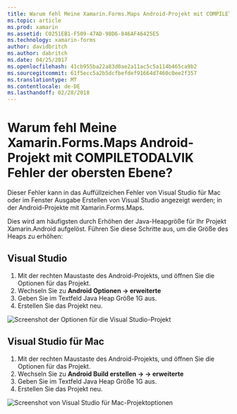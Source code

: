 ```yaml
---
title: Warum fehl Meine Xamarin.Forms.Maps Android-Projekt mit COMPILETODALVIK Fehler der obersten Ebene?
ms.topic: article
ms.prod: xamarin
ms.assetid: C0251EB1-F509-47AD-98D6-846AF46425E5
ms.technology: xamarin-forms
author: davidbritch
ms.author: dabritch
ms.date: 04/25/2017
ms.openlocfilehash: 41cb955ba22a83d0ae2a11ac5c5a114b465ca9b2
ms.sourcegitcommit: 61f5ecc5a2b5dcfbefdef91664d7460c0ee2f357
ms.translationtype: MT
ms.contentlocale: de-DE
ms.lasthandoff: 02/28/2018
---
```

# <a name="why-does-my-xamarinformsmaps-android-project-fail-with-compiletodalvik-unexpected-top-level-error"></a>Warum fehl Meine Xamarin.Forms.Maps Android-Projekt mit COMPILETODALVIK Fehler der obersten Ebene?

Dieser Fehler kann in das Auffüllzeichen Fehler von Visual Studio für Mac oder im Fenster Ausgabe Erstellen von Visual Studio angezeigt werden; in der Android-Projekte mit Xamarin.Forms.Maps.

Dies wird am häufigsten durch Erhöhen der Java-Heapgröße für Ihr Projekt Xamarin.Android aufgelöst. Führen Sie diese Schritte aus, um die Größe des Heaps zu erhöhen:

## <a name="visual-studio"></a>Visual Studio

1. Mit der rechten Maustaste des Android-Projekts, und öffnen Sie die Optionen für das Projekt.
2. Wechseln Sie zu **Android Optionen -> erweiterte**
3. Geben Sie im Textfeld Java Heap Größe 1G aus.
4. Erstellen Sie das Projekt neu.

![Screenshot der Optionen für die Visual Studio-Projekt](maps-compiletodalvik-error-images/vsjavaheap.png "Buildoptionen für Android in Visual Studio")

## <a name="visual-studio-for-mac"></a>Visual Studio für Mac

1.  Mit der rechten Maustaste des Android-Projekts, und öffnen Sie die Optionen für das Projekt.
2.  Wechseln Sie zu **Android Build erstellen -> -> erweiterte**
3.  Geben Sie im Textfeld Java Heap Größe 1G aus.
4.  Erstellen Sie das Projekt neu.  

![Screenshot von Visual Studio für Mac-Projektoptionen](maps-compiletodalvik-error-images/xsjavaheap.png "Android Buildoptionen in Visual Studio für Mac")

